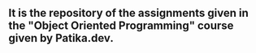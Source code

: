 ## It is the repository of the assignments given in the "Object Oriented Programming" course given by Patika.dev.
